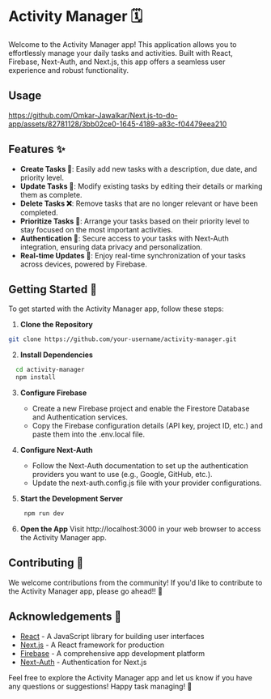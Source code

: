 # Activity Manager 🗓️

Welcome to the Activity Manager app! This application allows you to effortlessly manage your daily tasks and activities. Built with React, Firebase, Next-Auth, and Next.js, this app offers a seamless user experience and robust functionality.

## Usage 


https://github.com/Omkar-Jawalkar/Next.js-to-do-app/assets/82781128/3bb02ce0-1645-4189-a83c-f04479eea210


## Features ✨

- **Create Tasks 📝**: Easily add new tasks with a description, due date, and priority level.
- **Update Tasks 🔄**: Modify existing tasks by editing their details or marking them as complete.
- **Delete Tasks ❌**: Remove tasks that are no longer relevant or have been completed.
- **Prioritize Tasks 🚀**: Arrange your tasks based on their priority level to stay focused on the most important activities.
- **Authentication 🔐**: Secure access to your tasks with Next-Auth integration, ensuring data privacy and personalization.
- **Real-time Updates 🔄**: Enjoy real-time synchronization of your tasks across devices, powered by Firebase.

## Getting Started 🚀

To get started with the Activity Manager app, follow these steps:

1. **Clone the Repository**
  ```bash
  git clone https://github.com/your-username/activity-manager.git
  ```

2. **Install Dependencies**
```bash
  cd activity-manager
  npm install
```
3. **Configure Firebase**
  
   -  Create a new Firebase project and enable the Firestore Database and Authentication services.
   -  Copy the Firebase configuration details (API key, project ID, etc.) and paste them into           the .env.local file.

   
4. **Configure Next-Auth**
   
   - Follow the Next-Auth documentation to set up the authentication providers you want to use (e.g., Google, GitHub, etc.).
   - Update the next-auth.config.js file with your provider configurations.
   
  
5. **Start the Development Server**
   ```bash
    npm run dev
   ```
   
6. **Open the App**  Visit http://localhost:3000 in your web browser to access the Activity Manager app.


## Contributing 👥

We welcome contributions from the community! If you'd like to contribute to the Activity Manager app, please go ahead!! 🤝

## Acknowledgements 🙏

- [React](https://reactjs.org/) - A JavaScript library for building user interfaces
- [Next.js](https://nextjs.org/) - A React framework for production
- [Firebase](https://firebase.google.com/) - A comprehensive app development platform
- [Next-Auth](https://next-auth.js.org/) - Authentication for Next.js

Feel free to explore the Activity Manager app and let us know if you have any questions or suggestions! Happy task managing! 🎉
   
